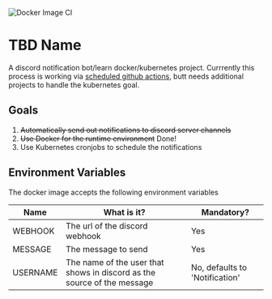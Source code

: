 ![Docker Image CI](https://github.com/mdlopresti/scheduled_discord_messages/workflows/Docker%20Image%20CI/badge.svg)

# TBD Name

A discord notification bot/learn docker/kubernetes project.  Currrently this process is working via [scheduled github actions](https://github.com/mdlopresti/scheduled_discord_messages/actions?query=workflow%3A%22scheduled+message+sending%22), butt needs additional projects to handle the kubernetes goal.  

## Goals

1. ~~Automatically send out notifications to discord server channels~~
2. ~~Use Docker for the runtime environment~~ Done!
3. Use Kubernetes cronjobs to schedule the notifications

## Environment Variables

The docker image accepts the following environment variables

| Name     | What is it?                                                             | Mandatory?                     |
| -------- | ----------------------------------------------------------------------- | ------------------------------ |
| WEBHOOK  | The url of the discord webhook                                          | Yes                            |
| MESSAGE  | The message to send                                                     | Yes                            |
| USERNAME | The name of the user that shows in discord as the source of the message | No, defaults to 'Notification' |